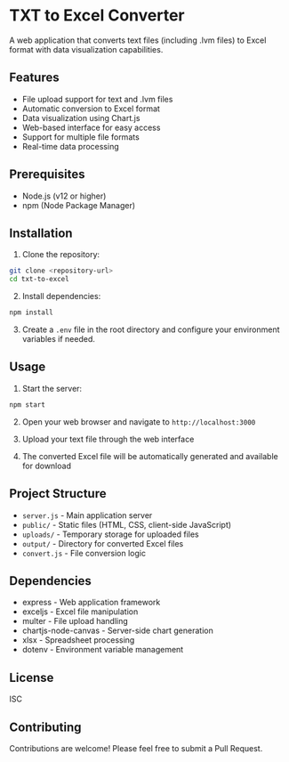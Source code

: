# TXT to Excel Converter

A web application that converts text files (including .lvm files) to Excel format with data visualization capabilities.

## Features

- File upload support for text and .lvm files
- Automatic conversion to Excel format
- Data visualization using Chart.js
- Web-based interface for easy access
- Support for multiple file formats
- Real-time data processing

## Prerequisites

- Node.js (v12 or higher)
- npm (Node Package Manager)

## Installation

1. Clone the repository:
```bash
git clone <repository-url>
cd txt-to-excel
```

2. Install dependencies:
```bash
npm install
```

3. Create a `.env` file in the root directory and configure your environment variables if needed.

## Usage

1. Start the server:
```bash
npm start
```

2. Open your web browser and navigate to `http://localhost:3000`

3. Upload your text file through the web interface

4. The converted Excel file will be automatically generated and available for download

## Project Structure

- `server.js` - Main application server
- `public/` - Static files (HTML, CSS, client-side JavaScript)
- `uploads/` - Temporary storage for uploaded files
- `output/` - Directory for converted Excel files
- `convert.js` - File conversion logic

## Dependencies

- express - Web application framework
- exceljs - Excel file manipulation
- multer - File upload handling
- chartjs-node-canvas - Server-side chart generation
- xlsx - Spreadsheet processing
- dotenv - Environment variable management

## License

ISC

## Contributing

Contributions are welcome! Please feel free to submit a Pull Request. 